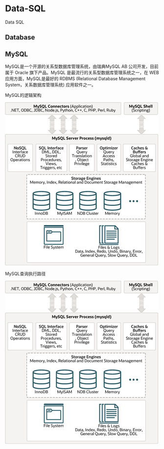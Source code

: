 # Data-SQL
Data SQL



## Database


## MySQL
MySQL是一个开源的关系型数据库管理系统，由瑞典MySQL AB 公司开发，目前属于 Oracle 旗下产品。MySQL 是最流行的关系型数据库管理系统之一，在 WEB 应用方面，MySQL是最好的 RDBMS (Relational Database Management System，关系数据库管理系统) 应用软件之一。

MySQL的逻辑架构

![](https://github.com/XXXLRC/Data-SQL/blob/d677d97a31c57c265185200a6f51214ea6d96ee7/images/20211009001.png)

MySQL查询执行路径

![](https://github.com/XXXLRC/Data-SQL/blob/d677d97a31c57c265185200a6f51214ea6d96ee7/images/20211009001.png)
